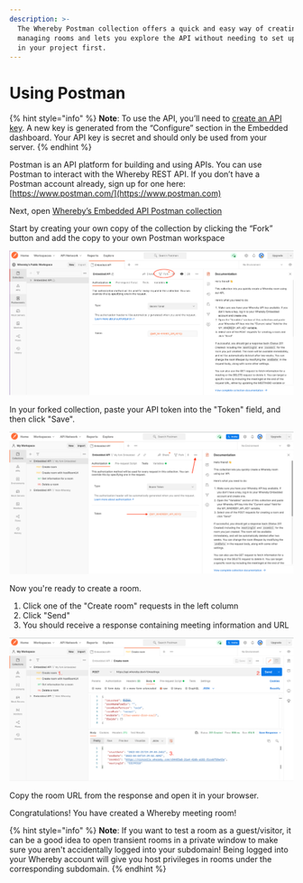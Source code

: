 ```yaml
---
description: >-
  The Whereby Postman collection offers a quick and easy way of creating and
  managing rooms and lets you explore the API without needing to set up anything
  in your project first.
---
```


# Using Postman

{% hint style="info" %}
**Note**: To use the API, you’ll need to [create an API key](creating-an-api-key.md). A new key is generated from the “Configure” section in the Embedded dashboard. Your API key is secret and should only be used from your server.
{% endhint %}

Postman is an API platform for building and using APIs. You can use Postman to interact with the Whereby REST API. If you don’t have a Postman account already, sign up for one here: [https://www.postman.com/](https://www.postman.com)

Next, open [Whereby’s Embedded API Postman collection](https://www.postman.com/wherebyhq/workspace/whereby-s-public-workspace/collection/15283449-36906103-00b9-43fa-88e4-f2ed52fdedd3?ctx=documentation)

Start by creating your own copy of the collection by clicking the “Fork” button and add the copy to your own Postman workspace

![](<../.gitbook/assets/postman 1.png>)

In your forked collection, paste your API token into the "Token" field, and then click "Save".

![](<../.gitbook/assets/postman 2.png>)

Now you're ready to create a room.&#x20;

1. Click one of the "Create room" requests in the left column
2. Click "Send"
3. You should receive a response containing meeting information and URL

![](<../.gitbook/assets/postman 3.png>)

Copy the room URL from the response and open it in your browser.

Congratulations! You have created a Whereby meeting room!

{% hint style="info" %}
**Note**: If you want to test a room as a guest/visitor, it can be a good idea to open transient rooms in a private window to make sure you aren't accidentally logged into your subdomain! Being logged into your Whereby account will give you host privileges in rooms under the corresponding subdomain.
{% endhint %}
